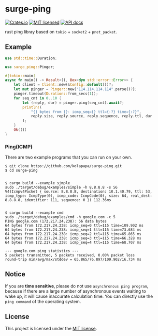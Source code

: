 # surge-ping

[![Crates.io](https://img.shields.io/crates/v/surge-ping.svg)](https://crates.io/crates/surge-ping)
[![MIT licensed](https://img.shields.io/badge/license-MIT-blue.svg)](https://github.com/kolapapa/surge-ping/blob/main/LICENSE)
[![API docs](https://docs.rs/surge-ping/badge.svg)](http://docs.rs/surge-ping)

rust ping libray based on `tokio` + `socket2` + `pnet_packet`.

## Example

```rust
use std::time::Duration;

use surge_ping::Pinger;

#[tokio::main]
async fn main() -> Result<(), Box<dyn std::error::Error>> {
    let client = Client::new(&Config::default())?;
    let mut pinger = Pinger::new("114.114.114.114".parse()?);
    pinger.timeout(Duration::from_secs(1));
    for seq_cnt in 0..10 {
        let (reply, dur) = pinger.ping(seq_cnt).await?;
        println!(
            "{} bytes from {}: icmp_seq={} ttl={:?} time={:?}",
            reply.size, reply.source, reply.sequence, reply.ttl, dur
        );
    }
    Ok(())
}

```

### Ping(ICMP)

There are two example programs that you can run on your own.

```shell
$ git clone https://github.com/kolapapa/surge-ping.git
$ cd surge-ping


$ cargo build --example simple
sudo ./target/debug/examples/simple -h 8.8.8.8 -s 56
V4(Icmpv4Packet { source: 8.8.8.8, destination: 10.1.40.79, ttl: 53, icmp_type: IcmpType(0), icmp_code: IcmpCode(0), size: 64, real_dest: 8.8.8.8, identifier: 111, sequence: 0 }) 112.36ms


$ cargo build --example cmd
sudo ./target/debug/examples/cmd -h google.com -c 5                    
PING google.com (172.217.24.238): 56 data bytes
64 bytes from 172.217.24.238: icmp_seq=0 ttl=115 time=109.902 ms
64 bytes from 172.217.24.238: icmp_seq=1 ttl=115 time=73.684 ms
64 bytes from 172.217.24.238: icmp_seq=2 ttl=115 time=65.865 ms
64 bytes from 172.217.24.238: icmp_seq=3 ttl=115 time=66.328 ms
64 bytes from 172.217.24.238: icmp_seq=4 ttl=115 time=68.707 ms

--- google.com ping statistics ---
5 packets transmitted, 5 packets received, 0.00% packet loss
round-trip min/avg/max/stddev = 65.865/76.897/109.902/16.734 ms
```

## Notice

If you are **time sensitive**, please do not use `asynchronous ping program`, because if there are a large number of asynchronous events waiting to wake up, it will cause inaccurate calculation time. You can directly use the `ping command` of the operating system.

## License

This project is licensed under the [MIT license].

[MIT license]: https://github.com/kolapapa/surge-ping/blob/main/LICENSE
